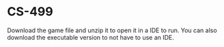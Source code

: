 # CS-499
Download the game file and unzip it to open it in a IDE to run. You can also download the executable version to not have to use an IDE.
